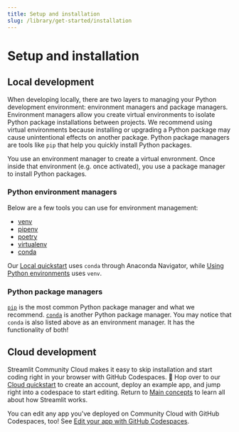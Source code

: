 ```yaml
---
title: Setup and installation
slug: /library/get-started/installation
---
```


# Setup and installation

## Local development

When developing locally, there are two layers to managing your Python development environment: environment managers and package managers. Environment managers allow you create virtual environments to isolate Python package installations between projects. We recommend using virtual environments because installing or upgrading a Python package may cause unintentional effects on another package. Python package managers are tools like `pip` that help you quickly install Python packages.

You use an environment manager to create a virtual envronment. Once inside that environment (e.g. once activated), you use a package manager to install Python packages.

### Python environment managers

Below are a few tools you can use for environment management:

- [venv](https://docs.python.org/3/library/venv.html)
- [pipenv](https://pipenv-fork.readthedocs.io/en/latest/)
- [poetry](https://python-poetry.org/)
- [virtualenv](https://virtualenv.pypa.io/en/latest/)
- [conda](https://docs.anaconda.com/free/anaconda/getting-started/)

Our [Local quickstart](/library/get-started/installation/local-quickstart) uses `conda` through Anaconda Navigator, while [Using Python environments](/library/get-started/installation/using-python-environments) uses `venv`.

### Python package managers

[`pip`](https://pip.pypa.io/en/stable/installation/) is the most common Python package manager and what we recommend. [`conda`](https://docs.conda.io) is another Python package manager. You may notice that `conda` is also listed above as an environment manager. It has the functionality of both!

## Cloud development

Streamlit Community Cloud makes it easy to skip installation and start coding right in your browser with GitHub Codespaces. 🎉 Hop over to our [Cloud quickstart](/library/get-started/installation/cloud-quickstart) to create an account, deploy an example app, and jump right into a codespace to start editing. Return to [Main concepts](/library/get-started/main-concepts) to learn all about how Streamlit works.

You can edit any app you've deployed on Community Cloud with GitHub Codespaces, too! See [Edit your app with GitHub Codespaces](/streamlit-community-cloud/manage-your-app/edit-your-app#edit-your-app-with-github-codespaces).
